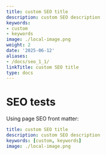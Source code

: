 ```yaml
---
title: custom SEO title
description: custom SEO description
keywords:
- custom
- keywords
image: ./local-image.png
weight: 2
date: '2025-06-12'
aliases:
- /docs/seo_1_1/
linkTitle: custom SEO title
type: docs
---
```


# SEO tests

Using page SEO front matter:

```yaml
title: custom SEO title
description: custom SEO description
keywords: [custom, keywords]
image: ./local-image.png
```
